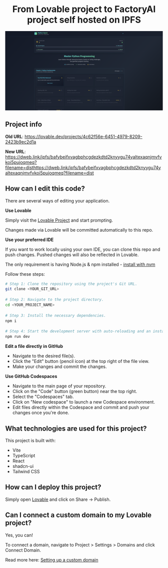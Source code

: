 
<h1 align="center"> From Lovable project to FactoryAI project self hosted on IPFS </h1>
<p align="center">
  <picture>
      <source media="(prefers-color-scheme: dark)" srcset="./images/main_00.png">
      <img src="./images/main_00.png">
  </picture>
</p>




## Project info

**Old URL**: https://lovable.dev/projects/4c62f56e-6451-4979-8209-2423b9ec2d1a

**New URL**: https://dweb.link/ipfs/bafybeifxvagbphcgdezkdtd2knyygu74yaltexaqnjmvfvkoi5pujoqmeq?filename=disthttps://dweb.link/ipfs/bafybeifxvagbphcgdezkdtd2knyygu74yaltexaqnjmvfvkoi5pujoqmeq?filename=dist


## How can I edit this code?

There are several ways of editing your application.

**Use Lovable**

Simply visit the [Lovable Project](https://lovable.dev/projects/4c62f56e-6451-4979-8209-2423b9ec2d1a) and start prompting.

Changes made via Lovable will be committed automatically to this repo.

**Use your preferred IDE**

If you want to work locally using your own IDE, you can clone this repo and push changes. Pushed changes will also be reflected in Lovable.

The only requirement is having Node.js & npm installed - [install with nvm](https://github.com/nvm-sh/nvm#installing-and-updating)

Follow these steps:

```sh
# Step 1: Clone the repository using the project's Git URL.
git clone <YOUR_GIT_URL>

# Step 2: Navigate to the project directory.
cd <YOUR_PROJECT_NAME>

# Step 3: Install the necessary dependencies.
npm i

# Step 4: Start the development server with auto-reloading and an instant preview.
npm run dev
```

**Edit a file directly in GitHub**

- Navigate to the desired file(s).
- Click the "Edit" button (pencil icon) at the top right of the file view.
- Make your changes and commit the changes.

**Use GitHub Codespaces**

- Navigate to the main page of your repository.
- Click on the "Code" button (green button) near the top right.
- Select the "Codespaces" tab.
- Click on "New codespace" to launch a new Codespace environment.
- Edit files directly within the Codespace and commit and push your changes once you're done.

## What technologies are used for this project?

This project is built with:

- Vite
- TypeScript
- React
- shadcn-ui
- Tailwind CSS

## How can I deploy this project?

Simply open [Lovable](https://lovable.dev/projects/4c62f56e-6451-4979-8209-2423b9ec2d1a) and click on Share -> Publish.

## Can I connect a custom domain to my Lovable project?

Yes, you can!

To connect a domain, navigate to Project > Settings > Domains and click Connect Domain.

Read more here: [Setting up a custom domain](https://docs.lovable.dev/tips-tricks/custom-domain#step-by-step-guide)




